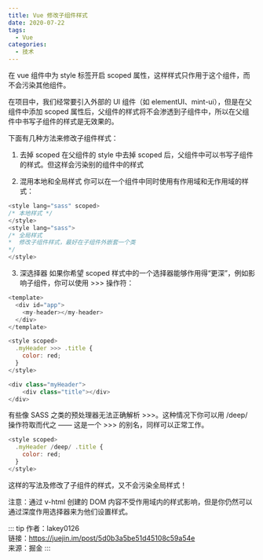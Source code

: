 ```yaml
---
title: Vue 修改子组件样式
date: 2020-07-22
tags:
  - Vue
categories:
  - 技术
---
```


在 vue 组件中为 style 标签开启 scoped 属性，这样样式只作用于这个组件，而不会污染其他组件。

在项目中，我们经常要引入外部的 UI 组件（如 elementUI、mint-ui），但是在父组件中添加 scoped 属性后，父组件的样式将不会渗透到子组件中，所以在父组件中书写子组件的样式是无效果的。

下面有几种方法来修改子组件样式：

1. 去掉 scoped
   在父组件的 style 中去掉 scoped 后，父组件中可以书写子组件的样式。但这样会污染别的组件中的样式

2. 混用本地和全局样式
   你可以在一个组件中同时使用有作用域和无作用域的样式：

```js
<style lang="sass" scoped>
/* 本地样式 */
</style>
<style lang="sass">
/* 全局样式
*  修改子组件样式，最好在子组件外嵌套一个类
*/
</style>
```

3. 深选择器
   如果你希望 scoped 样式中的一个选择器能够作用得“更深”，例如影响子组件，你可以使用 >>> 操作符：

```js
<template>
  <div id="app">
    <my-header></my-header>
  </div>
</template>

<style scoped>
  .myHeader >>> .title {
    color: red;
  }
</style>
```

```js
<div class="myHeader">
	<div class="title"></div>
</div>
```

有些像 SASS 之类的预处理器无法正确解析 >>>。这种情况下你可以用 /deep/ 操作符取而代之 —— 这是一个 >>> 的别名，同样可以正常工作。

```js
<style scoped>
  .myHeader /deep/ .title {
    color: red;
  }
</style>
```

这样的写法及修改了子组件的样式，又不会污染全局样式！

注意：通过 v-html 创建的 DOM 内容不受作用域内的样式影响，但是你仍然可以通过深度作用选择器来为他们设置样式。

::: tip
作者：lakey0126 <br>
链接：https://juejin.im/post/5d0b3a5be51d45108c59a54e <br>
来源：掘金
:::
